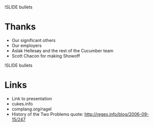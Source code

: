 !SLIDE bullets
# Thanks

* Our significant others
* Our employers
* Aslak Hellesøy and the rest of the Cucumber team
* Scott Chacon for making Showoff

!SLIDE bullets
# Links

* Link to presentation
* cukes.info
* complang.org/ragel
* History of the Two Problems quote: http://regex.info/blog/2006-09-15/247
